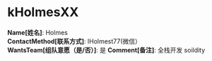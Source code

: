 # kHolmesXX

**Name[姓名]**: Holmes  
**ContactMethod[联系方式]**: lHolmest77(微信）  
**WantsTeam[组队意愿（是/否）]**: 是
**Comment[备注]**: 全栈开发 soildity  

